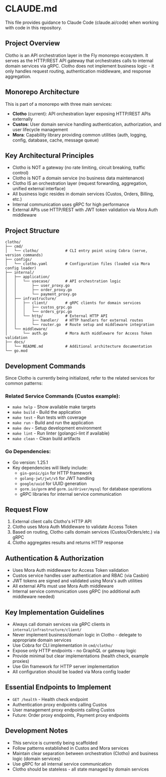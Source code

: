 # CLAUDE.md

This file provides guidance to Claude Code (claude.ai/code) when working with code in this repository.

## Project Overview

Clotho is an API orchestration layer in the Fly monorepo ecosystem. It serves as the HTTP/REST API gateway that orchestrates calls to internal domain services via gRPC. Clotho does not implement business logic - it only handles request routing, authentication middleware, and response aggregation.

## Monorepo Architecture

This is part of a monorepo with three main services:
- **Clotho** (current): API orchestration layer exposing HTTP/REST APIs externally
- **Custos**: User domain service handling authentication, authorization, and user lifecycle management
- **Mora**: Capability library providing common utilities (auth, logging, config, database, cache, message queue)

## Key Architectural Principles

- Clotho is NOT a gateway (no rate limiting, circuit breaking, traffic control)
- Clotho is NOT a domain service (no business data maintenance)
- Clotho IS an orchestration layer (request forwarding, aggregation, unified external interface)
- All business logic resides in domain services (Custos, Orders, Billing, etc.)
- Internal communication uses gRPC for high performance
- External APIs use HTTP/REST with JWT token validation via Mora Auth middleware

## Project Structure

```
clotho/
├── cmd/
│   └── clotho/            # CLI entry point using Cobra (serve, version commands)
├── configs/
│   └── clotho.yaml        # Configuration files (loaded via Mora config loader)
├── internal/
│   ├── application/
│   │   └── usecase/       # API orchestration logic
│   │       ├── user_proxy.go
│   │       ├── order_proxy.go
│   │       └── payment_proxy.go
│   ├── infrastructure/
│   │   ├── client/        # gRPC clients for domain services
│   │   │   ├── custos_grpc.go
│   │   │   └── orders_grpc.go
│   │   └── http/          # External HTTP API
│   │       ├── handler/   # HTTP handlers for external routes
│   │       └── router.go  # Route setup and middleware integration
│   └── middleware/
│       └── auth.go        # Mora Auth middleware for Access Token validation
├── docs/
│   └── README.md          # Additional architecture documentation
└── go.mod
```

## Development Commands

Since Clotho is currently being initialized, refer to the related services for common patterns:

### Related Service Commands (Custos example):
- `make help` - Show available make targets
- `make build` - Build the application
- `make test` - Run tests with coverage
- `make run` - Build and run the application
- `make dev` - Setup development environment
- `make lint` - Run linter (golangci-lint if available)
- `make clean` - Clean build artifacts

### Go Dependencies:
- Go version: 1.25.1
- Key dependencies will likely include:
  - `gin-gonic/gin` for HTTP framework
  - `golang-jwt/jwt/v5` for JWT handling
  - `google/uuid` for UUID generation
  - `gorm.io/gorm` and `gorm.io/driver/mysql` for database operations
  - gRPC libraries for internal service communication

## Request Flow

1. External client calls Clotho's HTTP API
2. Clotho uses Mora Auth Middleware to validate Access Token
3. Based on routing, Clotho calls domain services (Custos/Orders/etc.) via gRPC
4. Clotho aggregates results and returns HTTP response

## Authentication & Authorization

- Uses Mora Auth middleware for Access Token validation
- Custos service handles user authentication and RBAC (via Casbin)
- JWT tokens are signed and validated using Mora's auth utilities
- All external APIs must use Mora Auth middleware
- Internal service communication uses gRPC (no additional auth middleware needed)

## Key Implementation Guidelines

- Always call domain services via gRPC clients in `internal/infrastructure/client/`
- Never implement business/domain logic in Clotho - delegate to appropriate domain services
- Use Cobra for CLI implementation in `cmd/clotho/`
- Expose only HTTP endpoints - no GraphQL or gateway logic
- Provide minimal but clear implementations (health check, example proxies)
- Use Gin framework for HTTP server implementation
- All configuration should be loaded via Mora config loader

## Essential Endpoints to Implement

- `GET /health` - Health check endpoint
- Authentication proxy endpoints calling Custos
- User management proxy endpoints calling Custos
- Future: Order proxy endpoints, Payment proxy endpoints

## Development Notes

- This service is currently being scaffolded
- Follow patterns established in Custos and Mora services
- Maintain clear separation between orchestration (Clotho) and business logic (domain services)
- Use gRPC for all internal service communication
- Clotho should be stateless - all state managed by domain services